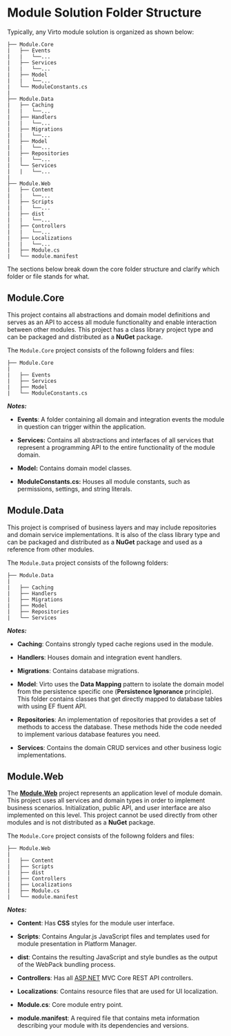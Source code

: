 ﻿# Module Solution Folder Structure

Typically, any Virto module solution is organized as shown below:

```
├── Module.Core
|	├── Events
|	|	└──...
|	├── Services
|	|	└──...
|	├── Model
|	|	└──...
|	└── ModuleConstants.cs
|
├── Module.Data
|	├── Caching
|	|	└──...
|	├── Handlers
|	|	└──...
|	├── Migrations
|	|	└──...
|	├── Model
|	|	└──...
|	├── Repositories
|	|	└──...
|	└── Services
|	|	└──...
|
├── Module.Web
|	├── Content
|	|	└──...
|	├── Scripts
|	|	└──...
|	├── dist
|	|	└──...
|	├── Controllers
|	|	└──...
|	├── Localizations
|	|	└──...
|	├── Module.cs
|	└── module.manifest
```

The sections below break down the core folder structure and clarify which folder or file stands for what.

## Module.Core
This project contains all abstractions and domain model definitions and serves as an API to access all module functionality and enable interaction between other modules. This project has a class library project type and can be packaged and distributed as a **NuGet** package.

The `Module.Core` project consists of the followng folders and files:

```
├── Module.Core
|
|	├── Events
|	├── Services
|	├── Model
|	└── ModuleConstants.cs
```

***Notes:***

+ **Events**: A folder containing all domain and integration events the module in question can trigger within the application.

+ **Services:** Contains all abstractions and interfaces of all services that represent a programming API to the entire functionality of the module domain.

+ **Model:** Contains domain model classes.

+ **ModuleConstants.cs:** Houses all module constants, such as permissions, settings, and string literals.

## Module.Data
This project is comprised of business layers and may include repositories and domain service implementations. It is also of the class library type and can be packaged and distributed as a **NuGet** package and used as a reference from other modules.

The `Module.Data` project consists of the followng folders:

```
├── Module.Data
|
|	├── Caching
|	├── Handlers
|	├── Migrations
|	├── Model
|	├── Repositories
|	└── Services
```

***Notes:***

+ **Caching**: Contains strongly typed cache regions used in the module.
    
+ **Handlers**: Houses domain and integration event handlers.
    
+ **Migrations**: Contains database migrations.
    
+ **Model**: Virto uses the **Data Mapping** pattern to isolate the domain model from the persistence specific one (**Persistence Ignorance** principle). This folder contains classes that get directly mapped to database tables with using EF fluent API.
    
+ **Repositories**: An implementation of repositories that provides a set of methods to access the database. These methods hide the code needed to implement various database features you need.
    
+ **Services**: Contains the domain CRUD services and other business logic implementations.

## Module.Web

The [**Module.Web**](http://module.web/) project represents an application level of module domain. This project uses all services and domain types in order to implement business scenarios. Initialization, public API, and user interface are also implemented on this level. This project cannot be used directly from other modules and is not distributed as a **NuGet** package.

The `Module.Core` project consists of the followng folders and files:

```
├── Module.Web
|
|	├── Content
|	├── Scripts
|	├── dist
|	├── Controllers
|	├── Localizations
|	├── Module.cs
|	└── module.manifest
```

***Notes:***

+ **Content**: Has **CSS** styles for the module user interface.
    
+ **Scripts**: Contains Angular.js JavaScript files and templates used for module presentation in Platform Manager.
    
+ **dist**: Contains the resulting JavaScript and style bundles as the output of the WebPack bundling process.
    
+ **Controllers**: Has all [ASP.NET](http://asp.net/) MVC Core REST API controllers.
    
+ **Localizations**: Contains resource files that are used for UI localization.
    
+ **Module.cs**: Core module entry point.
    
 + **module.manifest**: A required file that contains meta information describing your module with its dependencies and versions.
